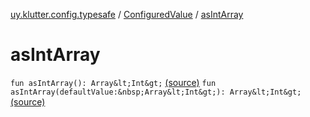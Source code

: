 [uy.klutter.config.typesafe](../index.md) / [ConfiguredValue](index.md) / [asIntArray](.)


# asIntArray
`fun asIntArray(): Array&lt;Int&gt;` [(source)](https://github.com/kohesive/klutter/blob/master/config-typesafe-jdk6/src/main/kotlin/uy/klutter/config/typesafe/TypesafeConfig_Ext.kt#L117)
`fun asIntArray(defaultValue:&nbsp;Array&lt;Int&gt;): Array&lt;Int&gt;` [(source)](https://github.com/kohesive/klutter/blob/master/config-typesafe-jdk6/src/main/kotlin/uy/klutter/config/typesafe/TypesafeConfig_Ext.kt#L118)


